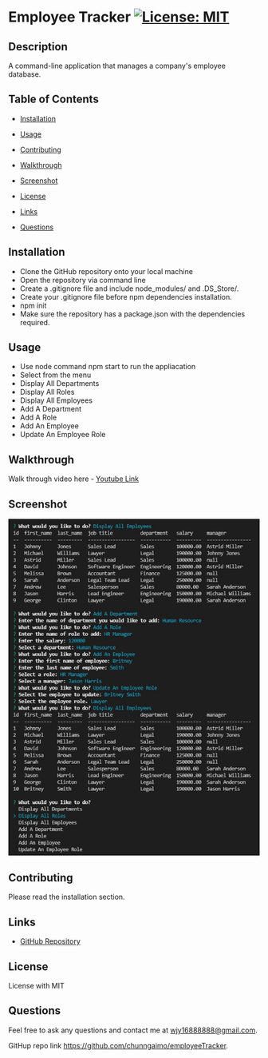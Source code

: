 # Employee Tracker [![License: MIT](https://img.shields.io/badge/License-MIT-yellow.svg)](https://opensource.org/licenses/MIT)

## Description
A command-line application that manages a company's employee database.

## Table of Contents
 * [Installation](#installation)

 * [Usage](#usage)

 * [Contributing](#contributing)

 * [Walkthrough](#walkthrough)

 * [Screenshot](#screenshot)

 * [License](#license)

 * [Links](#links)
 
 * [Questions](#questions)

## Installation
  - Clone the GitHub repository onto your local machine
  - Open the repository via command line
  - Create a .gitignore file and include node_modules/ and .DS_Store/.
  - Create your .gitignore file before npm dependencies installation.
  - npm init
  - Make sure the repository has a package.json with the dependencies required. 


## Usage
  - Use node command npm start to run the appliacation
  - Select from the menu
  - Display All Departments
  - Display All Roles
  - Display All Employees
  - Add A Department
  - Add A Role
  - Add An Employee
  - Update An Employee Role

## Walkthrough
Walk through video here - [Youtube Link](https://youtu.be/80qtOsBajLA)

## Screenshot
<img src="./assets/images/312.jpg">

## Contributing 
Please read the installation section. 

## Links

- [GitHub Repository](https://github.com/chunngaimo/employeeTracker)

## License
License with MIT

## Questions
Feel free to ask any questions and contact me at wjy16888888@gmail.com. 

GitHup repo link https://github.com/chunngaimo/employeeTracker.